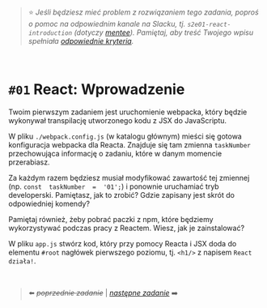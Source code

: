 > :star: *Jeśli będziesz mieć problem z rozwiązaniem tego zadania, poproś o pomoc na odpowiednim kanale na Slacku, tj. `s2e01-react-introduction` (dotyczy [mentee](https://devmentor.pl/mentoring-javascript/)). Pamiętaj, aby treść Twojego wpisu spełniała [odpowiednie kryteria](https://devmentor.pl/jak-prosic-o-pomoc/).*

&nbsp;

# `#01` React:  Wprowadzenie


Twoim pierwszym zadaniem jest uruchomienie webpacka, który będzie wykonywał transpilację utworzonego kodu z JSX do JavaScriptu.

W pliku `./webpack.config.js` (w katalogu głównym) mieści się gotowa konfiguracja webpacka dla Reacta. Znajduje się tam zmienna `taskNumber` przechowująca informację o zadaniu, które w danym momencie przerabiasz.

Za każdym razem będziesz musiał modyfikować zawartość tej zmiennej (np. `const  taskNumber  =  '01';`) i ponownie uruchamiać tryb developerski. Pamiętasz, jak to zrobić? Gdzie zapisany jest skrót do odpowiedniej komendy?

Pamiętaj również, żeby pobrać paczki z npm, które będziemy wykorzystywać podczas pracy z Reactem. Wiesz, jak je zainstalować?

W pliku `app.js` stwórz kod, który przy pomocy Reacta i JSX doda do elementu `#root` nagłówek pierwszego  poziomu, tj. `<h1/>` z napisem `React działa!`.


&nbsp;

> :arrow_left: ~~*poprzednie zadanie*~~ | [*następne zadanie*](./../02) :arrow_right:
